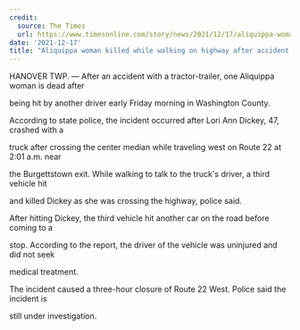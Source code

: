 ```yaml
---
credit:
  source: The Times
  url: https://www.timesonline.com/story/news/2021/12/17/aliquippa-woman-killed-while-walking-highway-after-accident-route-22/8939455002/
date: '2021-12-17'
title: "Aliquippa woman killed while walking on highway after accident on Route 22"
---
```

HANOVER TWP. — After an accident with a tractor-trailer, one Aliquippa woman is dead after 

being hit by another driver early Friday morning in Washington County.

According to state police, the incident occurred after Lori Ann Dickey, 47, crashed with a 

truck after crossing the center median while traveling west on Route 22 at 2:01 a.m. near 

the Burgettstown exit. While walking to talk to the truck's driver, a third vehicle hit 

and killed Dickey as she was crossing the highway, police said.

After hitting Dickey, the third vehicle hit another car on the road before coming to a 

stop. According to the report, the driver of the vehicle was uninjured and did not seek 

medical treatment.

The incident caused a three-hour closure of Route 22 West. Police said the incident is 

still under investigation.
